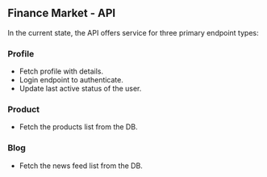 ## Finance Market - API

In the current state, the API offers service for three primary endpoint types:

### Profile

- Fetch profile with details.
- Login endpoint to authenticate.
- Update last active status of the user.

### Product

- Fetch the products list from the DB.

### Blog

- Fetch the news feed list from the DB.
